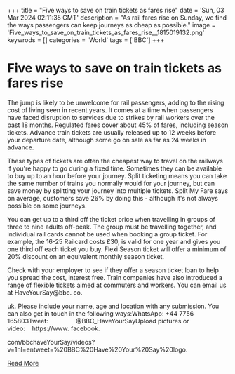 +++
title = "Five ways to save on train tickets as fares rise"
date = 'Sun, 03 Mar 2024 02:11:35 GMT'
description = "As rail fares rise on Sunday, we find the ways passengers can keep journeys as cheap as possible."
image = 'Five_ways_to_save_on_train_tickets_as_fares_rise__1815019132.png'
keywrods =  []
categories = 'World'
tags = ['BBC']
+++

# Five ways to save on train tickets as fares rise

The jump is likely to be unwelcome for rail passengers, adding to the rising cost of living seen in recent years.
It comes at a time when passengers have faced disruption to services due to strikes by rail workers over the past 18 months.
Regulated fares cover about 45% of fares, including season tickets.
Advance train tickets are usually released up to 12 weeks before your departure date, although some go on sale as far as 24 weeks in advance.

These types of tickets are often the cheapest way to travel on the railways if you're happy to go during a fixed time.
Sometimes they can be available to buy up to an hour before your journey.
Split ticketing means you can take the same number of trains you normally would for your journey, but can save money by splitting your journey into multiple tickets.
Split My Fare says on average, customers save 26% by doing this - although it<bb>'s not always possible on some journeys.

You can get up to a third off the ticket price when travelling in groups of three to nine adults off-peak.
The group must be travelling together, and individual rail cards cannot be used when booking a group ticket.
For example, the 16-25 Railcard costs £30, is valid for one year and gives you one third off each ticket you buy.
Flexi Season ticket will offer a minimum of 20% discount on an equivalent monthly season ticket.

Check with your employer to see if they offer a season ticket loan to help you spread the cost, interest free.
Train companies have also introduced a range of flexible tickets aimed at commuters and workers.
You can email us at HaveYourSay@bbc.
co.

uk.
Please include your name, age and location with any submission.
You can also get in touch in the following ways:WhatsApp: +44 7756 165803Tweet:                 @BBC_HaveYourSayUpload pictures or video:    https://www.
facebook.

com/bbchaveYourSay/videos?
v=1<bb>hl=en<bb>tweet=%20BBC%20Have%20Your%20Say%20logo.


[Read More](https://www.bbc.co.uk/news/business-64827711)
